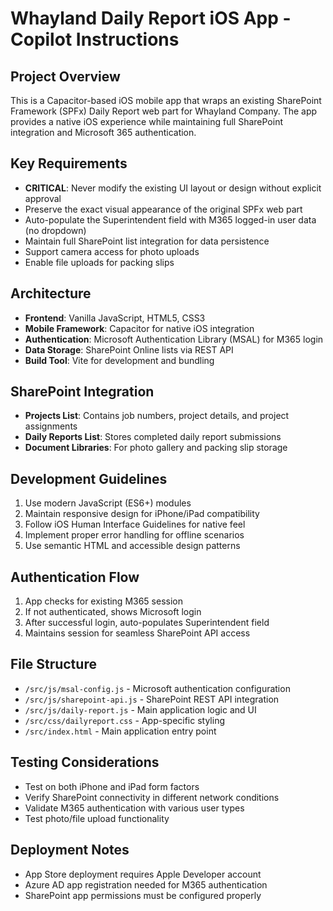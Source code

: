 <!-- Use this file to provide workspace-specific custom instructions to Copilot. For more details, visit https://code.visualstudio.com/docs/copilot/copilot-customization#_use-a-githubcopilotinstructionsmd-file -->

# Whayland Daily Report iOS App - Copilot Instructions

## Project Overview
This is a Capacitor-based iOS mobile app that wraps an existing SharePoint Framework (SPFx) Daily Report web part for Whayland Company. The app provides a native iOS experience while maintaining full SharePoint integration and Microsoft 365 authentication.

## Key Requirements
- **CRITICAL**: Never modify the existing UI layout or design without explicit approval
- Preserve the exact visual appearance of the original SPFx web part
- Auto-populate the Superintendent field with M365 logged-in user data (no dropdown)
- Maintain full SharePoint list integration for data persistence
- Support camera access for photo uploads
- Enable file uploads for packing slips

## Architecture
- **Frontend**: Vanilla JavaScript, HTML5, CSS3
- **Mobile Framework**: Capacitor for native iOS integration
- **Authentication**: Microsoft Authentication Library (MSAL) for M365 login
- **Data Storage**: SharePoint Online lists via REST API
- **Build Tool**: Vite for development and bundling

## SharePoint Integration
- **Projects List**: Contains job numbers, project details, and project assignments
- **Daily Reports List**: Stores completed daily report submissions
- **Document Libraries**: For photo gallery and packing slip storage

## Development Guidelines
1. Use modern JavaScript (ES6+) modules
2. Maintain responsive design for iPhone/iPad compatibility
3. Follow iOS Human Interface Guidelines for native feel
4. Implement proper error handling for offline scenarios
5. Use semantic HTML and accessible design patterns

## Authentication Flow
1. App checks for existing M365 session
2. If not authenticated, shows Microsoft login
3. After successful login, auto-populates Superintendent field
4. Maintains session for seamless SharePoint API access

## File Structure
- `/src/js/msal-config.js` - Microsoft authentication configuration
- `/src/js/sharepoint-api.js` - SharePoint REST API integration
- `/src/js/daily-report.js` - Main application logic and UI
- `/src/css/dailyreport.css` - App-specific styling
- `/src/index.html` - Main application entry point

## Testing Considerations
- Test on both iPhone and iPad form factors
- Verify SharePoint connectivity in different network conditions
- Validate M365 authentication with various user types
- Test photo/file upload functionality

## Deployment Notes
- App Store deployment requires Apple Developer account
- Azure AD app registration needed for M365 authentication
- SharePoint app permissions must be configured properly

